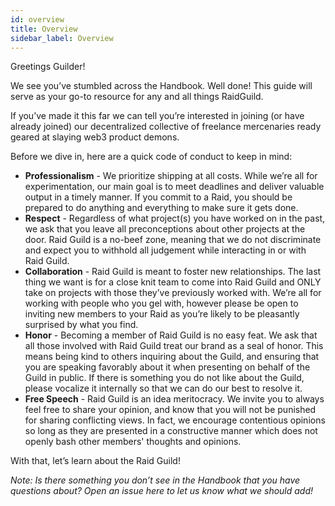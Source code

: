 ```yaml
---
id: overview
title: Overview
sidebar_label: Overview
---
```


Greetings Guilder!

We see you’ve stumbled across the Handbook. Well done! This guide will serve as your go-to resource for any and all things RaidGuild. 


If you’ve made it this far we can tell you’re interested in joining (or have already joined) our decentralized collective of freelance mercenaries ready geared at slaying web3 product demons.

Before we dive in, here are a quick code of conduct to keep in mind:

  * **Professionalism** - We prioritize shipping at all costs. While we’re all for experimentation, our main goal is to meet deadlines and deliver valuable output in a timely manner. If you commit to a Raid, you should be prepared to do anything and everything to make sure it gets done.
  * **Respect** - Regardless of what project(s) you have worked on in the past, we ask that you leave all preconceptions about other projects at the door. Raid Guild is a no-beef zone, meaning that we do not discriminate and expect you to withhold all judgement while interacting in or with Raid Guild.
  * **Collaboration** - Raid Guild is meant to foster new relationships. The last thing we want is for a close knit team to come into Raid Guild and ONLY take on projects with those they’ve previously worked with. We’re all for working with people who you gel with, however please be open to inviting new members to your Raid as you’re likely to be pleasantly surprised by what you find.
  * **Honor** - Becoming a member of Raid Guild is no easy feat. We ask that all those involved with Raid Guild treat our brand as a seal of honor. This means being kind to others inquiring about the Guild, and ensuring that you are speaking favorably about it when presenting on behalf of the Guild in public. If there is something you do not like about the Guild, please vocalize it internally so that we can do our best to resolve it.
  * **Free Speech** - Raid Guild is an idea meritocracy. We invite you to always feel free to share your opinion, and know that you will not be punished for sharing conflicting views. In fact, we encourage contentious opinions so long as they are presented in a constructive manner which does not openly bash other members' thoughts and opinions. 

With that, let’s learn about the Raid Guild!

_Note: Is there something you don’t see in the Handbook that you have questions about? Open an issue here to let us know what we should add!_
